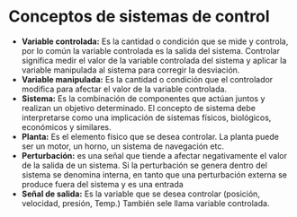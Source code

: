 # Conceptos de sistemas de control

- **Variable controlada:** Es la cantidad o condición que se mide y controla, por lo común la variable controlada es la salida del sistema. Controlar significa medir el valor de la variable controlada del sistema y aplicar la variable manipulada al sistema para corregir la desviación.
- **Variable manipulada:** Es la cantidad o condición que el controlador modifica para afectar el valor de la variable controlada.
- **Sistema:** Es la combinación de componentes que actúan juntos y realizan un objetivo determinado. El concepto de sistema debe interpretarse como una implicación de sistemas físicos, biológicos, económicos y similares.
- **Planta:** Es el elemento físico que se desea controlar. La planta puede ser un motor, un horno, un sistema de navegación etc.
- **Perturbación:** es una señal que tiende a afectar negativamente el valor de la salida de un sistema. Si la perturbación se genera dentro del sistema se denomina interna, en tanto que una perturbación externa se produce fuera del sistema y es una entrada
- **Señal de salida:** Es la variable que se desea controlar (posición, velocidad, presión, Temp.) También sele llama variable controlada.